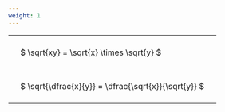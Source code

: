 ```yaml
---
weight: 1
---
```


<style type="text/css">
#T_aa3b3 th.col_heading {
  text-align: left;
  font-size: 1em;
}
#T_aa3b3 td {
  text-align: left;
  font-size: 1em;
  padding: 1.5em;
}
</style>
<table id="T_aa3b3">
  <thead>
  </thead>
  <tbody>
    <tr>
      <td id="T_aa3b3_row0_col0" class="data row0 col0" >$ \sqrt{xy} = \sqrt{x} \times \sqrt{y} $</td>
    </tr>
    <tr>
      <td id="T_aa3b3_row1_col0" class="data row1 col0" >$ \sqrt{\dfrac{x}{y}} = \dfrac{\sqrt{x}}{\sqrt{y}} $</td>
    </tr>
  </tbody>
</table>
